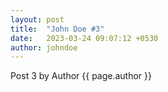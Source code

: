 ```yaml
---
layout: post
title:  "John Doe #3"
date:   2023-03-24 09:07:12 +0530
author: johndoe
---
```


Post 3 by Author {{ page.author }}